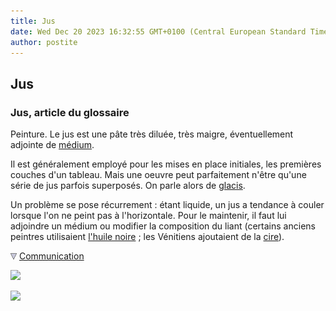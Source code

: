 ```yaml
---
title: Jus
date: Wed Dec 20 2023 16:32:55 GMT+0100 (Central European Standard Time)
author: postite
---
```


## Jus
### Jus, article du glossaire
 Peinture. Le jus est une pâte très diluée, très maigre, éventuellement adjointe de [médium](mediumsetvernis.html).

Il est généralement employé pour les mises en place initiales, les premières couches d'un tableau. Mais une oeuvre peut parfaitement n'être qu'une série de jus parfois superposés. On parle alors de [glacis](glacis.html).

Un problème se pose récurrement : étant liquide, un jus a tendance à couler lorsque l'on ne peint pas à l'horizontale. Pour le maintenir, il faut lui adjoindre un médium ou modifier la composition du liant (certains anciens peintres utilisaient [l'huile noire](huiledenoix.html#lhuilenoire) ; les Vénitiens ajoutaient de la [cire](cires.html)).



![](images/flechebas.gif) [Communication](http://www.artrealite.com/annonceurs.htm) 

[![](https://cbonvin.fr/sites/regie.artrealite.com/visuels/campagne1.png)](index-2.html#20131014)

![](https://cbonvin.fr/sites/regie.artrealite.com/visuels/campagne2.png)